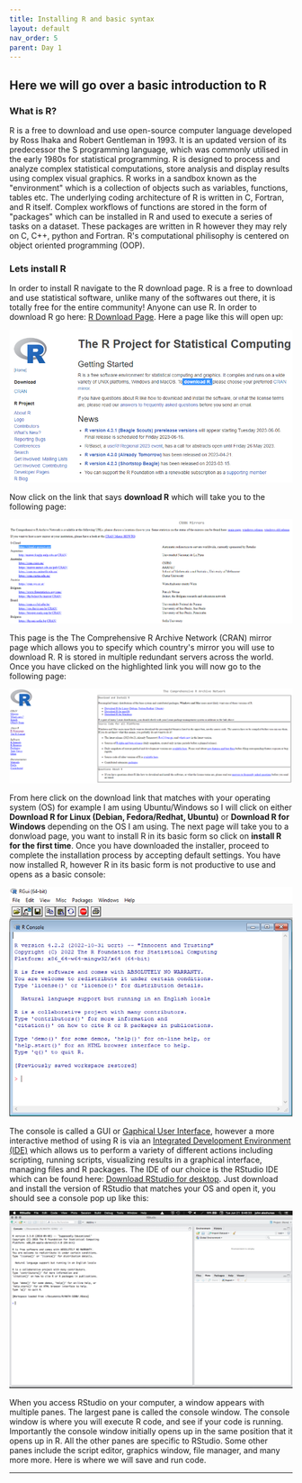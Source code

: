 ```yaml
---
title: Installing R and basic syntax
layout: default
nav_order: 5
parent: Day 1
---
```


## Here we will go over a basic introduction to R

### What is R?
R is a free to download and use open-source computer language developed by Ross Ihaka and Robert Gentleman in 1993. It is an updated version of its predecessor the S programming language, which was commonly utilised in the early 1980s for statistical programming. R is designed to process and analyze complex statistical computations, store analysis and display results using complex visual graphics. R works in a sandbox known as the "environment"  which is a collection of objects such as variables, functions, tables etc. The underlying coding architecture of R is written in C, Fortran, and R itself. Complex workflows of functions are stored in the form of "packages" which can be installed in R and used to execute a series of tasks on a dataset. These packages are written in R however they may rely on C, C++, python and Fortran. R's computational philisophy is centered on object oriented programming (OOP).

### Lets install R
In order to install R navigate to the R download page. R is a free to download and use statistical software, unlike many of the softwares out there, it is totally free for the entire community! Anyone can use R.
In order to download R go here: [R Download Page](https://www.r-project.org/). Here a page like this will open up:

![](../../assets/images/R.PNG)

Now click on the link that says **download R** which will take you to the following page:

![](../../assets/images/CRAN.PNG)

This page is the The Comprehensive R Archive Network (CRAN) mirror page which allows you to specify which country's mirror you will use to download R. R is stored in multiple redundant servers across the world.
Once you have clicked on the highlighted link you will now go to the following page:

![](../../assets/images/Rdwnld.PNG) 

From here click on the download link that matches with your operating system (OS) for example I am using Ubuntu/Windows so I will click on either **Download R for Linux (Debian, Fedora/Redhat, Ubuntu)** or **Download R for Windows** depending on the OS I am using. The next page will take you to a donwload page, you want to install R in its basic form so click on  **install R for the first time**. Once you have downloaded the installer, proceed to complete the installation process by accepting default settings. You have now installed R, however R in its basic form is not productive to use and opens as a basic console:

![](../../assets/images/rgui.PNG)

The console is called a GUI or [Gaphical User Interface](https://en.wikipedia.org/wiki/Graphical_user_interface), however a more interactive method of using R is via an [Integrated Development Environment (IDE)](https://en.wikipedia.org/wiki/Integrated_development_environment) which allows us to perform a variety of different actions including scripting, running scripts, visualizing results in a graphical interface, managing files and R packages. The IDE of our choice is the RStudio IDE which can be found here: [Download RStudio for desktop](https://posit.co/download/rstudio-desktop/). Just download and install the version of RStudio that matches your OS and open it, you should see a console pop up like this:

![](../../assets/images/rstudio.png)

When you access RStudio on your computer, a window appears with multiple panes. The largest pane is called the console window. The console window is where you will execute R code, and see if your code is running. Importantly the console window initially opens up in the same position that it opens up in R. All the other panes are specific to RStudio. Some other panes include the script editor, graphics window,  file manager, and many more more. Here is where we will save and run code.

----




















